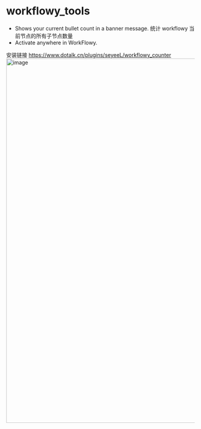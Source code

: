 # workflowy_tools

- Shows your current bullet count in a banner message. 统计 workflowy 当前节点的所有子节点数量
- Activate anywhere in WorkFlowy.

安装链接 https://www.dotalk.cn/plugins/seyeeL/workflowy_counter
<img width="973" alt="image" src="https://user-images.githubusercontent.com/71479570/215483035-fcc52bec-de3c-41e8-8fae-39f2c2a15c67.png">
